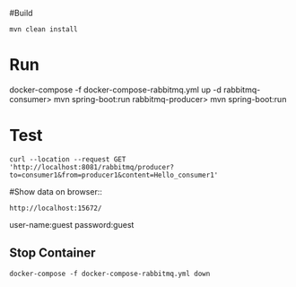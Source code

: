 #Build
```
mvn clean install
```
# Run
docker-compose -f docker-compose-rabbitmq.yml up -d
rabbitmq-consumer> mvn spring-boot:run
rabbitmq-producer> mvn spring-boot:run

# Test
```
curl --location --request GET 'http://localhost:8081/rabbitmq/producer?to=consumer1&from=producer1&content=Hello_consumer1'
```

#Show data on browser::
```
http://localhost:15672/
```
user-name:guest
password:guest


## Stop Container
```
docker-compose -f docker-compose-rabbitmq.yml down
```